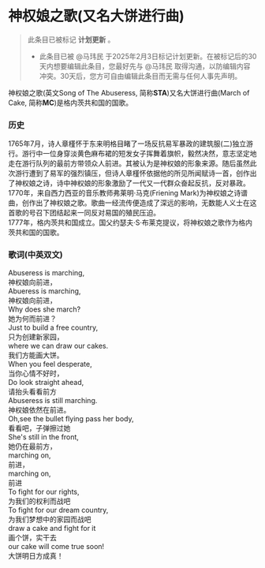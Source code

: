 # 神权娘之歌(又名大饼进行曲)
> 此条目已被标记 **计划更新** 。  
>  
> - 此条目已被 @马玮民 于2025年2月3日标记计划更新。在被标记后的30天内想要编辑此条目，您最好先与 @马玮民 取得沟通，以防编辑内容冲突。30天后，您方可自由编辑此条目而无需与任何人事先声明。

神权娘之歌(英文Song of The Abuseress, 简称**STA**)又名大饼进行曲(March of Cake, 简称**MC**)是格内茨共和国的国歌。
### 历史
1765年7月，诗人章槿怀于东来明格目睹了一场反抗易军暴政的建筑服(二)独立游行。游行中一位身穿淡黄色麻布裙的短发女子挥舞着旗帜，毅然决然，意志坚定地走在游行队列的最前方带领众人前进。其被认为是神权娘的形象来源。随后虽然此次游行遭到了易军的强烈镇压，但诗人章槿怀依据他的所见所闻赋诗一首，创作出了神权娘之诗，诗中神权娘的形象激励了一代又一代群众奋起反抗，反对暴政。  
1770年，来自西力西亚的音乐教师弗莱明·马克(Friening Mark)为神权娘之诗谱曲，创作出了神权娘之歌。歌曲一经流传便造成了深远的影响，无数能人义士在这首歌的号召下团结起来一同反对易国的殖民压迫。  
1777年，格内茨共和国成立。国父约瑟夫·S·布莱克提议，将神权娘之歌作为格内茨共和国的国歌。  
### 歌词(中英双文)
Abuseress is marching,  
神权娘向前进，  
Abueress is marching,  
神权娘向前进，  
Why does she march?  
她为何而前进？  
Just to build a free country,  
只为创建新家园，  
where we can draw our cakes.  
我们方能画大饼。  
When you feel desperate,  
当你心情不好时，  
Do look straight ahead,  
请抬头看看前方  
Abuseress is still marching.  
神权娘依然在前进。  
Oh,see the bullet flying pass her body,  
看看吧，子弹擦过她  
She's still in the front,  
她仍在最前方，  
marching on,  
前进，  
marching on,  
前进  
To fight for our rights,  
为我们的权利而战吧  
To fight for our dream country,  
为我们梦想中的家园而战吧  
draw a cake and fight for it  
画个饼，实干去  
our cake will come true soon!  
大饼明日方成真！  